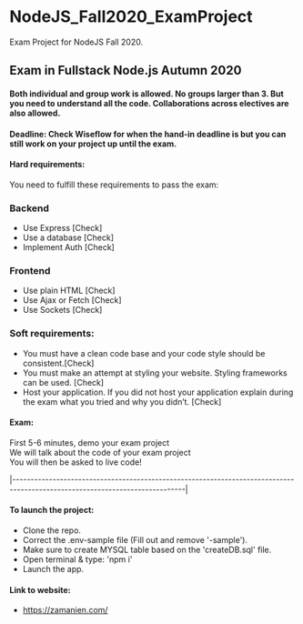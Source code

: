 # NodeJS_Fall2020_ExamProject
Exam Project for NodeJS Fall 2020. 

## Exam in Fullstack Node.js Autumn 2020

#### Both individual and group work is allowed. No groups larger than 3. But you need to understand all the code. Collaborations across electives are also allowed.

#### Deadline: Check Wiseflow for when the hand-in deadline is but you can still work on your project up until the exam.

#### Hard requirements:  
You need to fulfill these requirements to pass the exam:<br>
### Backend <br>
- Use Express         [Check] <br>
- Use a database      [Check] <br>
- Implement Auth      [Check]<br>

### Frontend
- Use plain HTML      [Check]<br>
- Use Ajax or Fetch   [Check]<br>
- Use Sockets         [Check]<br>

### Soft requirements:  
- You must have a clean code base and your code style should be consistent.[Check] <br>
- You must make an attempt at styling your website. Styling frameworks can be used. [Check] <br>
- Host your application. If you did not host your application explain during the exam what you tried and why you didn’t. [Check] <br>

#### Exam:
First 5-6 minutes, demo your exam project<br>
We will talk about the code of your exam project<br>
You will then be asked to live code!<br>


|-----------------------------------------------------------------------------------------------------------------------------|<br>

#### To launch the project: 

- Clone the repo. <br>
- Correct the .env-sample file (Fill out and remove '-sample'). <br>
- Make sure to create MYSQL table based on the 'createDB.sql' file. <br>
- Open terminal & type: 'npm i' <br>
- Launch the app. <br>

 

#### Link to website: <br>
- https://zamanien.com/


